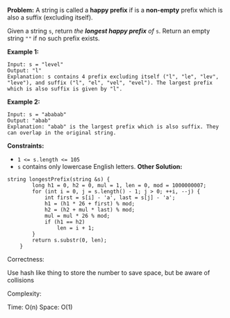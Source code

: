 **Problem:**
A string is called a **happy prefix** if is a **non-empty** prefix which is also a suffix (excluding itself).

Given a string `s`, return *the **longest happy prefix** of* `s`. Return an empty string `""` if no such prefix exists.

 

**Example 1:**

```
Input: s = "level"
Output: "l"
Explanation: s contains 4 prefix excluding itself ("l", "le", "lev", "leve"), and suffix ("l", "el", "vel", "evel"). The largest prefix which is also suffix is given by "l".
```

**Example 2:**

```
Input: s = "ababab"
Output: "abab"
Explanation: "abab" is the largest prefix which is also suffix. They can overlap in the original string.
```

 

**Constraints:**

- `1 <= s.length <= 105`
- `s` contains only lowercase English letters.
**Other Solution:**
```
string longestPrefix(string &s) {
        long h1 = 0, h2 = 0, mul = 1, len = 0, mod = 1000000007;
        for (int i = 0, j = s.length() - 1; j > 0; ++i, --j) {
            int first = s[i] - 'a', last = s[j] - 'a';
            h1 = (h1 * 26 + first) % mod;
            h2 = (h2 + mul * last) % mod;
            mul = mul * 26 % mod;
            if (h1 == h2)
                len = i + 1;
        }
        return s.substr(0, len);
    }
```
Correctness:

Use hash like thing to store the number to save space, but be aware of collisions

Complexity:

Time: O(n)
Space: O(1)